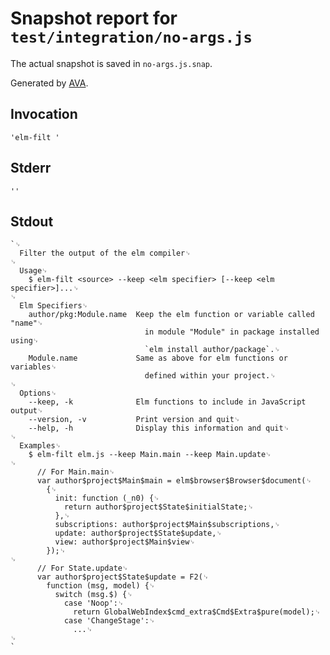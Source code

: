 # Snapshot report for `test/integration/no-args.js`

The actual snapshot is saved in `no-args.js.snap`.

Generated by [AVA](https://ava.li).

## Invocation

    'elm-filt '

## Stderr

    ''

## Stdout

    `␊
      Filter the output of the elm compiler␊
    ␊
      Usage␊
        $ elm-filt <source> --keep <elm specifier> [--keep <elm specifier>]...␊
    ␊
      Elm Specifiers␊
        author/pkg:Module.name  Keep the elm function or variable called "name"␊
                                  in module "Module" in package installed using␊
                                  `elm install author/package`.␊
        Module.name             Same as above for elm functions or variables␊
                                  defined within your project.␊
    ␊
      Options␊
        --keep, -k              Elm functions to include in JavaScript output␊
        --version, -v           Print version and quit␊
        --help, -h              Display this information and quit␊
    ␊
      Examples␊
        $ elm-filt elm.js --keep Main.main --keep Main.update␊
    ␊
          // For Main.main␊
          var author$project$Main$main = elm$browser$Browser$document(␊
            {␊
              init: function (_n0) {␊
                return author$project$State$initialState;␊
              },␊
              subscriptions: author$project$Main$subscriptions,␊
              update: author$project$State$update,␊
              view: author$project$Main$view␊
            });␊
    ␊
          // For State.update␊
          var author$project$State$update = F2(␊
            function (msg, model) {␊
              switch (msg.$) {␊
                case 'Noop':␊
                  return GlobalWebIndex$cmd_extra$Cmd$Extra$pure(model);␊
                case 'ChangeStage':␊
                  ...␊
    ␊
    `
